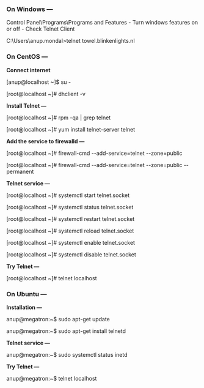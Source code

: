 ### On Windows — 

Control Panel\Programs\Programs and Features - Turn windows features on or off - Check Telnet Client

C:\Users\anup.mondal>telnet towel.blinkenlights.nl


  
### On CentOS  —

__Connect internet__

[anup@localhost ~]$ su -  

[root@localhost ~]# dhclient -v  


__Install Telnet  —__  

[root@localhost ~]# rpm -qa | grep telnet  

[root@localhost ~]# yum install telnet-server telnet  


__Add the service to firewalld  —__    

[root@localhost ~]# firewall-cmd --add-service=telnet --zone=public  

[root@localhost ~]# firewall-cmd --add-service=telnet --zone=public --permanent  


__Telnet service  —__  

[root@localhost ~]# systemctl start telnet.socket  

[root@localhost ~]# systemctl status telnet.socket  

[root@localhost ~]# systemctl restart telnet.socket  

[root@localhost ~]# systemctl reload telnet.socket  

[root@localhost ~]# systemctl enable telnet.socket  

[root@localhost ~]# systemctl disable telnet.socket  


__Try Telnet —__  

[root@localhost ~]# telnet localhost  


  
### On Ubuntu  —   

__Installation  —__   

anup@megatron:~$ sudo apt-get update  

anup@megatron:~$ sudo apt-get install telnetd  


__Telnet service  —__  

anup@megatron:~$ sudo systemctl status inetd  


__Try Telnet —__

anup@megatron:~$ telnet localhost  
